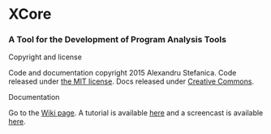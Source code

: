# XCore
### A Tool for the Development of Program Analysis Tools

Copyright and license

Code and documentation copyright 2015 Alexandru Stefanica. Code released under [the MIT license](https://github.com/SAlexandru/Corex/blob/master/Licence). Docs released under [Creative Commons](https://github.com/SAlexandru/Corex/blob/master/Licence).

Documentation

Go to the [Wiki page](https://github.com/SAlexandru/XCore/wiki). A tutorial is available [here](https://github.com/SAlexandru/XCore/wiki/Tutorial-1-:-Basic-Usage) and a screencast is available [here](https://youtu.be/hS__IvbJeQk).
